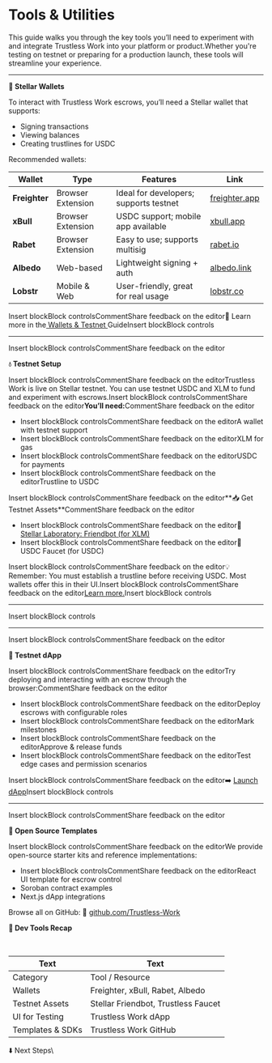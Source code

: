 # Tools & Utilities

This guide walks you through the key tools you’ll need to experiment with and integrate Trustless Work into your platform or product.Whether you're testing on testnet or preparing for a production launch, these tools will streamline your experience.​

***

**🔐 Stellar Wallets**

To interact with Trustless Work escrows, you’ll need a Stellar wallet that supports:

* Signing transactions
* Viewing balances
* Creating trustlines for USDC

Recommended wallets:​

| Wallet        | Type              | Features                               | Link                                          |
| ------------- | ----------------- | -------------------------------------- | --------------------------------------------- |
| **Freighter** | Browser Extension | Ideal for developers; supports testnet | ​[freighter.app](https://www.freighter.app/)​ |
| **xBull**     | Browser Extension | USDC support; mobile app available     | ​[xbull.app](https://xbull.app/)​             |
| **Rabet**     | Browser Extension | Easy to use; supports multisig         | ​[rabet.io](https://rabet.io/)​               |
| **Albedo**    | Web-based         | Lightweight signing + auth             | ​[albedo.link](https://albedo.link/)​         |
| **Lobstr**    | Mobile & Web      | User-friendly, great for real usage    | ​[lobstr.co](https://lobstr.co/)​             |

Insert blockBlock controlsCommentShare feedback on the editor🔗 Learn more in the[ Wallets & Testnet ](https://app.gitbook.com/o/Yz8cTm8PUHaF0g65hQIq/s/Dg2e2YCRmNlhCnxxmEb6/~/changes/307/developer-resources/stellar-wallets)Guide​Insert blockBlock controls

***

Insert blockBlock controlsCommentShare feedback on the editor

**💧 Testnet Setup**

Insert blockBlock controlsCommentShare feedback on the editorTrustless Work is live on Stellar testnet. You can use testnet USDC and XLM to fund and experiment with escrows.Insert blockBlock controlsCommentShare feedback on the editor**You’ll need:**&#x43;ommentShare feedback on the editor

* Insert blockBlock controlsCommentShare feedback on the editorA wallet with testnet support
* Insert blockBlock controlsCommentShare feedback on the editorXLM for gas
* Insert blockBlock controlsCommentShare feedback on the editorUSDC for payments
* Insert blockBlock controlsCommentShare feedback on the editorTrustline to USDC

Insert blockBlock controlsCommentShare feedback on the editor**📥 Get Testnet Assets**CommentShare feedback on the editor

* Insert blockBlock controlsCommentShare feedback on the editor🔗 [Stellar Laboratory: Friendbot (for XLM)](https://laboratory.stellar.org/#account-creator?network=test)​
* Insert blockBlock controlsCommentShare feedback on the editor🔗 USDC Faucet (for USDC)

Insert blockBlock controlsCommentShare feedback on the editor💡 Remember: You must establish a trustline before receiving USDC. Most wallets offer this in their UI.Insert blockBlock controlsCommentShare feedback on the editor​[Learn more.](https://app.gitbook.com/o/Yz8cTm8PUHaF0g65hQIq/s/Dg2e2YCRmNlhCnxxmEb6/~/changes/307/developer-resources/testnet-tokens)​​Insert blockBlock controls

***

​Insert blockBlock controls

***

Insert blockBlock controlsCommentShare feedback on the editor

**🧪 Testnet dApp**

Insert blockBlock controlsCommentShare feedback on the editorTry deploying and interacting with an escrow through the browser:CommentShare feedback on the editor

* Insert blockBlock controlsCommentShare feedback on the editorDeploy escrows with configurable roles
* Insert blockBlock controlsCommentShare feedback on the editorMark milestones
* Insert blockBlock controlsCommentShare feedback on the editorApprove & release funds
* Insert blockBlock controlsCommentShare feedback on the editorTest edge cases and permission scenarios

Insert blockBlock controlsCommentShare feedback on the editor➡️ [Launch dApp](http://dapp.trustlesswork.com/)​​Insert blockBlock controls

***

Insert blockBlock controlsCommentShare feedback on the editor

**🧱 Open Source Templates**

Insert blockBlock controlsCommentShare feedback on the editorWe provide open-source starter kits and reference implementations:

* Insert blockBlock controlsCommentShare feedback on the editorReact UI template for escrow control
* Soroban contract examples
* Next.js dApp integrations

Browse all on GitHub: 🔗 [github.com/Trustless-Work](https://github.com/Trustless-Work)​

**🧠 Dev Tools Recap**

​

| Text             | Text                                |
| ---------------- | ----------------------------------- |
| Category         | Tool / Resource                     |
| Wallets          | Freighter, xBull, Rabet, Albedo     |
| Testnet Assets   | Stellar Friendbot, Trustless Faucet |
| UI for Testing   | Trustless Work dApp                 |
| Templates & SDKs | Trustless Work GitHub               |

⬇️ Next Steps\
